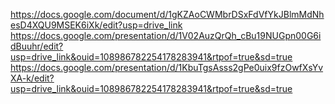 https://docs.google.com/document/d/1gKZAoCWMbrDSxFdVfYkJBlmMdNhesD4XQU9MSEK6iXk/edit?usp=drive_link
https://docs.google.com/presentation/d/1V02AuzQrQh_cBu19NUGpn00G6idBuuhr/edit?usp=drive_link&ouid=108986782254178283941&rtpof=true&sd=true
https://docs.google.com/presentation/d/1KbuTgsAsss2gPe0uix9fzOwfXsYvXA-k/edit?usp=drive_link&ouid=108986782254178283941&rtpof=true&sd=true

